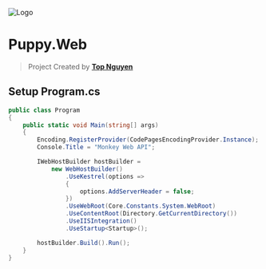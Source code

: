 ﻿![Logo](favicon.ico)
# Puppy.Web
> Project Created by [**Top Nguyen**](http://topnguyen.net)

## Setup Program.cs

```c#
public class Program
{
    public static void Main(string[] args)
    {
        Encoding.RegisterProvider(CodePagesEncodingProvider.Instance);
        Console.Title = "Monkey Web API";

        IWebHostBuilder hostBuilder =
            new WebHostBuilder()
                .UseKestrel(options =>
                {
                    options.AddServerHeader = false;
                })
                .UseWebRoot(Core.Constants.System.WebRoot)
                .UseContentRoot(Directory.GetCurrentDirectory())
                .UseIISIntegration()
                .UseStartup<Startup>();

        hostBuilder.Build().Run();
    }
}
```